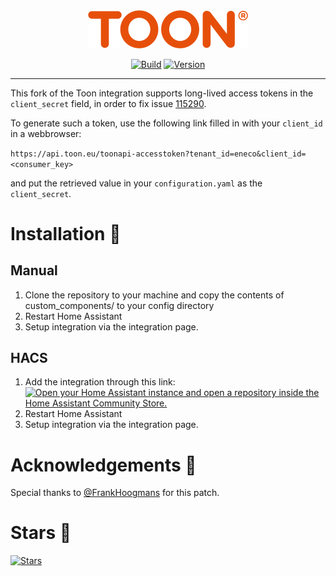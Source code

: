 <div align="center">
  <img src="https://raw.githubusercontent.com/opslag/toon/master/.github/logo.png" title="Logo" style="max-width:100%;" width="256" />
</div>
<div align="center">
  
  [![Build](https://github.com/opslag/toon/actions/workflows/build.yml/badge.svg)](https://github.com/opslag/toon)
  [![Version](https://img.shields.io/github/v/tag/opslag/toon?label=version&sort=semver&color=066da5)](https://github.com/opslag/toon)

</div>
<hr />

This fork of the Toon integration supports long-lived access tokens in the `client_secret` field, in order to fix issue [115290](https://github.com/home-assistant/core/issues/115290).

To generate such a token, use the following link filled in with your `client_id` in a webbrowser:

`https://api.toon.eu/toonapi-accesstoken?tenant_id=eneco&client_id=<consumer_key>`

and put the retrieved value in your `configuration.yaml` as the `client_secret`.

# Installation  🚀

## Manual

1. Clone the repository to your machine and copy the contents of custom_components/ to your config directory
2. Restart Home Assistant
3. Setup integration via the integration page.

## HACS

1. Add the integration through this link:
   [![Open your Home Assistant instance and open a repository inside the Home Assistant Community Store.](https://my.home-assistant.io/badges/hacs_repository.svg)](https://my.home-assistant.io/redirect/hacs_repository/?owner=opslag&repository=toon&category=integration)
2. Restart Home Assistant
3. Setup integration via the integration page.

# Acknowledgements 🙏
 
Special thanks to [@FrankHoogmans](https://github.com/FrankHoogmans) for this patch.

# Stars 🌟
[![Stars](https://starchart.cc/opslag/toon.svg?variant=adaptive)](https://starchart.cc/opslag/toon)
